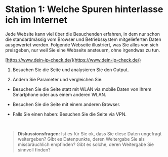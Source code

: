 # **Station 1: Welche Spuren hinterlasse ich im Internet**

Jede Website kann viel über die Besuchenden erfahren, in dem nur schon die standardmässig vom Browser und Betriebssystem mitgelieferten Daten ausgewertet werden. Folgende Webseite illustriert, was Sie alles von sich preisgeben, nur weil Sie eine Webseite ansteuern, ohne irgendwas zu tun.

[https://www.dein-ip-check.de/](https://www.dein-ip-check.de/)

1. Besuchen Sie die Seite und analysieren Sie den Output.

2. Ändern Sie Parameter und vergleichen Sie:

  - Besuchen Sie die Seite statt mit WLAN via mobile Daten von Ihrem Smartphone oder aus einem anderen WLAN.

  - Besuchen Sie die Seite mit einem anderen Browser.

  - Falls Sie einen haben: Besuchen Sie die Seite via VPN.

<br>

> **Diskussionsfragen:** Ist es für Sie ok, dass Sie diese Daten ungefragt weitergeben? Gibt es
> Datenpunkte, deren Weitergabe Sie als missbräuchlich empfinden? Gibt es solche, deren Weitergabe
> Sie sinnvoll finden?